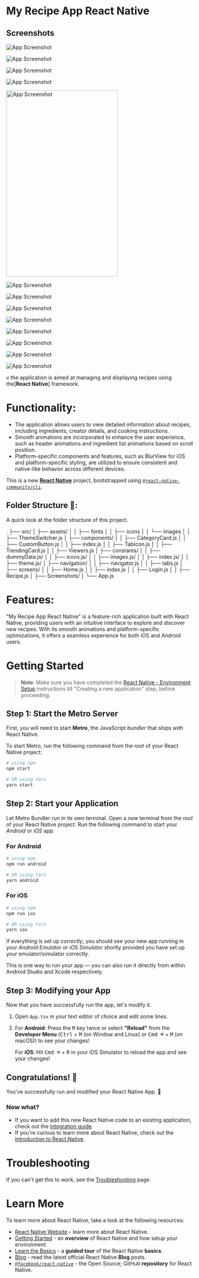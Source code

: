 # My Recipe App React Native

## Screenshots

![App Screenshot](https://github.com/AsmaJalal/My_Recipe_App_React_Native/blob/main/src/Screenshots/Screenshot_1709110585.png)


![App Screenshot](https://github.com/AsmaJalal/My_Recipe_App_React_Native/blob/main/src/Screenshots/Screenshot_1709131927.png)

![App Screenshot](https://github.com/AsmaJalal/My_Recipe_App_React_Native/blob/main/src/Screenshots/Screenshot_1709131888.png)

![App Screenshot](https://github.com/AsmaJalal/My_Recipe_App_React_Native/blob/main/src/Screenshots/Screenshot_1709131932.png)


<img src="https://github.com/AsmaJalal/My_Recipe_App_React_Native/blob/main/src/Screenshots/Screenshot_1709131978.png" alt="App Screenshot" width="300" height="500" />


![App Screenshot](https://github.com/AsmaJalal/My_Recipe_App_React_Native/blob/main/src/Screenshots/Screenshot_1709132988.png)


![App Screenshot](https://github.com/AsmaJalal/My_Recipe_App_React_Native/blob/main/src/Screenshots/Screenshot_1709134680.png)


![App Screenshot](https://github.com/AsmaJalal/My_Recipe_App_React_Native/blob/main/src/Screenshots/Screenshot_1709134696.png)

![App Screenshot](https://github.com/AsmaJalal/My_Recipe_App_React_Native/blob/main/src/Screenshots/Screenshot_1709134712.png)


![App Screenshot](https://github.com/AsmaJalal/My_Recipe_App_React_Native/blob/main/src/Screenshots/Screenshot_1709135970.png)


![App Screenshot](https://github.com/AsmaJalal/My_Recipe_App_React_Native/blob/main/src/Screenshots/Animation3.gif)


![App Screenshot](https://github.com/AsmaJalal/My_Recipe_App_React_Native/blob/main/src/Screenshots/Animation2.gif)


![App Screenshot](https://github.com/AsmaJalal/My_Recipe_App_React_Native/blob/main/src/Screenshots/Animation.gif)


v
the application is aimed at managing and displaying recipes using the[**React Native**] framework.

# Functionality:

- The application allows users to view detailed information about recipes, including ingredients, creator details, and cooking instructions.
- Smooth animations are incorporated to enhance the user experience, such as header animations and ingredient list animations based on scroll position.
- Platform-specific components and features, such as BlurView for iOS and platform-specific styling, are utilized to ensure consistent and native-like behavior across different devices.

This is a new [**React Native**](https://reactnative.dev) project, bootstrapped using [`@react-native-community/cli`](https://github.com/react-native-community/cli).

## Folder Structure 📂:
A quick look at the folder structure of this project.

.
├── src/
│   ├── assets/
│   │   ├── fonts
│   │   ├── icons
│   │   └── images
│   │   ├── ThemeSwitcher.js
│   ├── components/
│   │   ├── CategoryCard.js
│   │   ├── CustomButton.js
│   │   ├── index.js
│   │   ├── TabIcon.js
│   │   ├── TrendingCard.js
│   │   ├── Viewers.js
│   ├── constants/
│   │   ├── dummyData.js/
│   │   ├── icons.js/
│   │   ├── images.js/
│   │   ├── index.js/
│   │   ├── theme.js/
│   ├── navigation/
│   │   ├── navigator.js
│   │   ├── tabs.js
│   ├── screens/
│   │   ├── Home.js
│   │   ├── index.js
│   │   ├── Login.js
│   │   ├── Recipe.js
│   ├── Screenshots/
│   └── App.js

# Features:

"My Recipe App React Native" is a feature-rich application built with React Native, providing users with an intuitive interface to explore and discover new recipes. With its smooth animations and platform-specific optimizations, it offers a seamless experience for both iOS and Android users.


# Getting Started

>**Note**: Make sure you have completed the [React Native - Environment Setup](https://reactnative.dev/docs/environment-setup) instructions till "Creating a new application" step, before proceeding.

## Step 1: Start the Metro Server

First, you will need to start **Metro**, the JavaScript _bundler_ that ships _with_ React Native.

To start Metro, run the following command from the _root_ of your React Native project:

```bash
# using npm
npm start

# OR using Yarn
yarn start
```

## Step 2: Start your Application

Let Metro Bundler run in its _own_ terminal. Open a _new_ terminal from the _root_ of your React Native project. Run the following command to start your _Android_ or _iOS_ app:

### For Android

```bash
# using npm
npm run android

# OR using Yarn
yarn android
```

### For iOS

```bash
# using npm
npm run ios

# OR using Yarn
yarn ios
```

If everything is set up _correctly_, you should see your new app running in your _Android Emulator_ or _iOS Simulator_ shortly provided you have set up your emulator/simulator correctly.

This is one way to run your app — you can also run it directly from within Android Studio and Xcode respectively.

## Step 3: Modifying your App

Now that you have successfully run the app, let's modify it.

1. Open `App.tsx` in your text editor of choice and edit some lines.
2. For **Android**: Press the <kbd>R</kbd> key twice or select **"Reload"** from the **Developer Menu** (<kbd>Ctrl</kbd> + <kbd>M</kbd> (on Window and Linux) or <kbd>Cmd ⌘</kbd> + <kbd>M</kbd> (on macOS)) to see your changes!

   For **iOS**: Hit <kbd>Cmd ⌘</kbd> + <kbd>R</kbd> in your iOS Simulator to reload the app and see your changes!

## Congratulations! :tada:

You've successfully run and modified your React Native App. :partying_face:

### Now what?

- If you want to add this new React Native code to an existing application, check out the [Integration guide](https://reactnative.dev/docs/integration-with-existing-apps).
- If you're curious to learn more about React Native, check out the [Introduction to React Native](https://reactnative.dev/docs/getting-started).

# Troubleshooting

If you can't get this to work, see the [Troubleshooting](https://reactnative.dev/docs/troubleshooting) page.

# Learn More

To learn more about React Native, take a look at the following resources:

- [React Native Website](https://reactnative.dev) - learn more about React Native.
- [Getting Started](https://reactnative.dev/docs/environment-setup) - an **overview** of React Native and how setup your environment.
- [Learn the Basics](https://reactnative.dev/docs/getting-started) - a **guided tour** of the React Native **basics**.
- [Blog](https://reactnative.dev/blog) - read the latest official React Native **Blog** posts.
- [`@facebook/react-native`](https://github.com/facebook/react-native) - the Open Source; GitHub **repository** for React Native.

